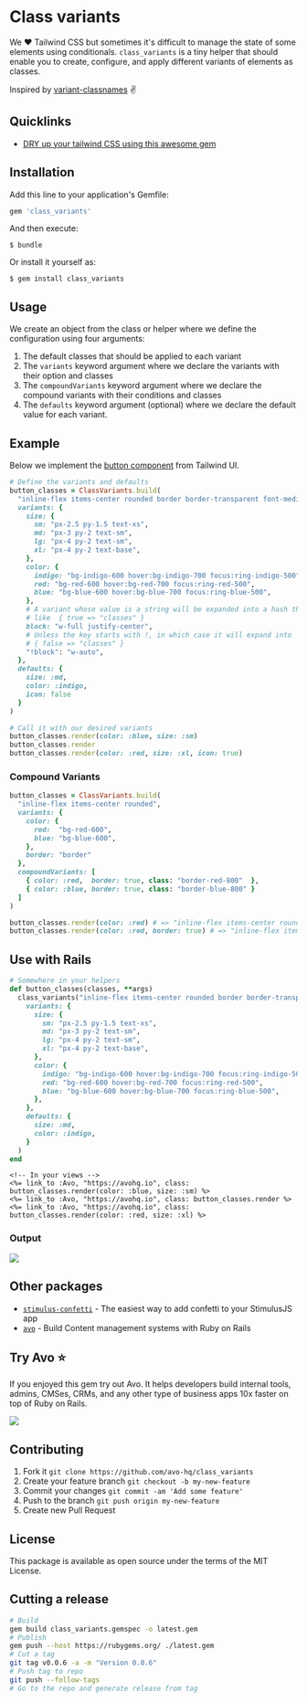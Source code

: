 # Class variants

We ❤️ Tailwind CSS but sometimes it's difficult to manage the state of some elements using conditionals. `class_variants` is a tiny helper that should enable you to create, configure, and apply different variants of elements as classes.

Inspired by [variant-classnames](https://github.com/mattvalleycodes/variant-classnames) ✌️

## Quicklinks

* [DRY up your tailwind CSS using this awesome gem](https://www.youtube.com/watch?v=cFcwNH6x77g)


## Installation

Add this line to your application's Gemfile:

```ruby
gem 'class_variants'
```

And then execute:

```
$ bundle
```

Or install it yourself as:

```
$ gem install class_variants
```

## Usage

We create an object from the class or helper where we define the configuration using four arguments:

1. The default classes that should be applied to each variant
1. The `variants` keyword argument where we declare the variants with their option and classes
1. The `compoundVariants` keyword argument where we declare the compound variants with their conditions and classes
1. The `defaults` keyword argument (optional) where we declare the default value for each variant.

## Example

Below we implement the [button component](https://tailwindui.com/components/application-ui/elements/buttons) from Tailwind UI.

```ruby
# Define the variants and defaults
button_classes = ClassVariants.build(
  "inline-flex items-center rounded border border-transparent font-medium text-white hover:text-white shadow-sm focus:outline-none focus:ring-2 focus:ring-offset-2",
  variants: {
    size: {
      sm: "px-2.5 py-1.5 text-xs",
      md: "px-3 py-2 text-sm",
      lg: "px-4 py-2 text-sm",
      xl: "px-4 py-2 text-base",
    },
    color: {
      indigo: "bg-indigo-600 hover:bg-indigo-700 focus:ring-indigo-500",
      red: "bg-red-600 hover:bg-red-700 focus:ring-red-500",
      blue: "bg-blue-600 hover:bg-blue-700 focus:ring-blue-500",
    },
    # A variant whose value is a string will be expanded into a hash that looks
    # like  { true => "classes" }
    block: "w-full justify-center",
    # Unless the key starts with !, in which case it will expand into
    # { false => "classes" }
    "!block": "w-auto",
  },
  defaults: {
    size: :md,
    color: :indigo,
    icon: false
  }
)

# Call it with our desired variants
button_classes.render(color: :blue, size: :sm)
button_classes.render
button_classes.render(color: :red, size: :xl, icon: true)
```

### Compound Variants

```ruby
button_classes = ClassVariants.build(
  "inline-flex items-center rounded",
  variants: {
    color: {
      red:  "bg-red-600",
      blue: "bg-blue-600",
    },
    border: "border"
  },
  compoundVariants: [
    { color: :red,  border: true, class: "border-red-800"  },
    { color: :blue, border: true, class: "border-blue-800" }
  ]
)

button_classes.render(color: :red) # => "inline-flex items-center rounded bg-red-600"
button_classes.render(color: :red, border: true) # => "inline-flex items-center rounded bg-red-600 border border-red-600"
```

## Use with Rails

```ruby
# Somewhere in your helpers
def button_classes(classes, **args)
  class_variants("inline-flex items-center rounded border border-transparent font-medium text-white hover:text-white shadow-sm focus:outline-none focus:ring-2 focus:ring-offset-2",
    variants: {
      size: {
        sm: "px-2.5 py-1.5 text-xs",
        md: "px-3 py-2 text-sm",
        lg: "px-4 py-2 text-sm",
        xl: "px-4 py-2 text-base",
      },
      color: {
        indigo: "bg-indigo-600 hover:bg-indigo-700 focus:ring-indigo-500",
        red: "bg-red-600 hover:bg-red-700 focus:ring-red-500",
        blue: "bg-blue-600 hover:bg-blue-700 focus:ring-blue-500",
      },
    },
    defaults: {
      size: :md,
      color: :indigo,
    }
  )
end
```

```erb
<!-- In your views -->
<%= link_to :Avo, "https://avohq.io", class: button_classes.render(color: :blue, size: :sm) %>
<%= link_to :Avo, "https://avohq.io", class: button_classes.render %>
<%= link_to :Avo, "https://avohq.io", class: button_classes.render(color: :red, size: :xl) %>
```

### Output

![](sample.jpg)

## Other packages

 - [`stimulus-confetti`](https://github.com/avo-hq/stimulus-confetti) - The easiest way to add confetti to your StimulusJS app
 - [`avo`](https://github.com/avo-hq/avo) - Build Content management systems with Ruby on Rails

## Try Avo ⭐️

If you enjoyed this gem try out Avo. It helps developers build internal tools, admins, CMSes, CRMs, and any other type of business apps 10x faster on top of Ruby on Rails.

[![](./logo-on-white.png)](https://github.com/avo-hq/avo)

## Contributing

1. Fork it `git clone https://github.com/avo-hq/class_variants`
1. Create your feature branch `git checkout -b my-new-feature`
1. Commit your changes `git commit -am 'Add some feature'`
1. Push to the branch `git push origin my-new-feature`
1. Create new Pull Request

## License
This package is available as open source under the terms of the MIT License.

## Cutting a release

```bash
# Build
gem build class_variants.gemspec -o latest.gem
# Publish
gem push --host https://rubygems.org/ ./latest.gem
# Cut a tag
git tag v0.0.6 -a -m "Version 0.0.6"
# Push tag to repo
git push --follow-tags
# Go to the repo and generate release from tag
```
